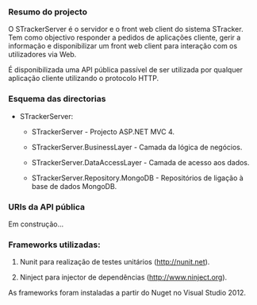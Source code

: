 ### Resumo do projecto

O STrackerServer é o servidor e o front web client do sistema STracker. Tem como
objectivo responder a pedidos de aplicações cliente, gerir a informação e
disponibilizar um front web client para interação com os utilizadores via Web.

É disponibilizada uma API pública passível de ser utilizada por qualquer
aplicação cliente utilizando o protocolo HTTP.



### Esquema das directorias

-   STrackerServer:

    -   STrackerServer - Projecto ASP.NET MVC 4.

    -   STrackerServer.BusinessLayer - Camada da lógica de negócios.

    -   STrackerServer.DataAccessLayer - Camada de acesso aos dados.

    -   STrackerServer.Repository.MongoDB - Repositórios de ligação à base de
        dados MongoDB.



### URIs da API pública

Em construção...



### Frameworks utilizadas:

1.  Nunit para realização de testes unitários (<http://nunit.net>).

2.  Ninject para injector de dependências (<http://www.ninject.org>).

As frameworks foram instaladas a partir do Nuget no Visual Studio 2012.
